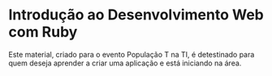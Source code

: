 # Introdução ao Desenvolvimento Web com Ruby

Este material, criado para o evento População T na TI, é detestinado para quem
deseja aprender a criar uma aplicação e está iniciando na área.
